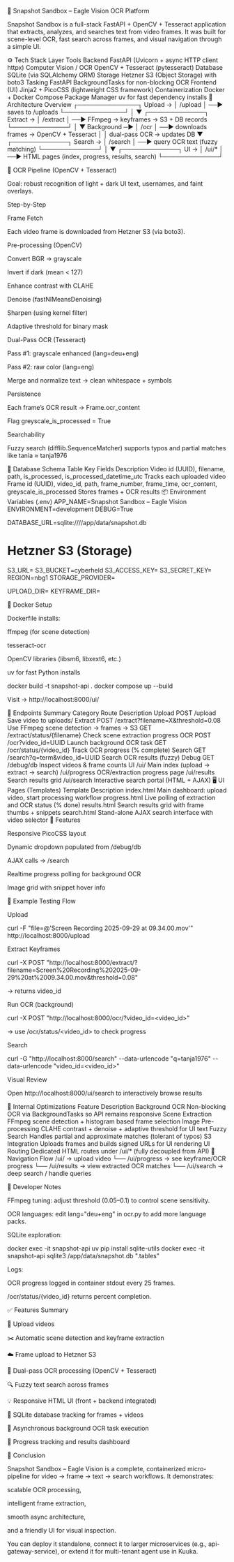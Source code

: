 🦅 Snapshot Sandbox – Eagle Vision OCR Platform

Snapshot Sandbox is a full-stack FastAPI + OpenCV + Tesseract application that extracts, analyzes, and searches text from video frames.
It was built for scene-level OCR, fast search across frames, and visual navigation through a simple UI.

⚙️ Tech Stack
Layer	Tools
Backend	FastAPI (Uvicorn + async HTTP client httpx)
Computer Vision / OCR	OpenCV + Tesseract (pytesseract)
Database	SQLite (via SQLAlchemy ORM)
Storage	Hetzner S3 (Object Storage) with boto3
Tasking	FastAPI BackgroundTasks for non-blocking OCR
Frontend (UI)	Jinja2 + PicoCSS (lightweight CSS framework)
Containerization	Docker + Docker Compose
Package Manager	uv for fast dependency installs
🧩 Architecture Overview
            ┌──────────────┐
 Upload →   │ /upload      │ ──► saves to /uploads
            └──────────────┘
                     │
                     ▼
             ┌─────────────┐
 Extract →   │ /extract    │ ──► FFmpeg → keyframes → S3 + DB records
             └─────────────┘
                     │
                     ▼
     Background ─►   │ /ocr       │ ──► downloads frames → OpenCV + Tesseract
                     │             │     dual-pass OCR → updates DB
                     ▼
             ┌─────────────┐
 Search →    │ /search     │ ──► query OCR text (fuzzy matching)
             └─────────────┘
                     │
                     ▼
             ┌─────────────┐
 UI →        │ /ui/*       │ ──► HTML pages (index, progress, results, search)
             └─────────────┘

🧠 OCR Pipeline (OpenCV + Tesseract)

Goal: robust recognition of light + dark UI text, usernames, and faint overlays.

Step-by-Step

Frame Fetch

Each video frame is downloaded from Hetzner S3 (via boto3).

Pre-processing (OpenCV)

Convert BGR → grayscale

Invert if dark (mean < 127)

Enhance contrast with CLAHE

Denoise (fastNlMeansDenoising)

Sharpen (using kernel filter)

Adaptive threshold for binary mask

Dual-Pass OCR (Tesseract)

Pass #1: grayscale enhanced (lang=deu+eng)

Pass #2: raw color (lang=eng)

Merge and normalize text → clean whitespace + symbols

Persistence

Each frame’s OCR result → Frame.ocr_content

Flag greyscale_is_processed = True

Searchability

Fuzzy search (difflib.SequenceMatcher) supports typos and partial matches like tania ≈ tanja1976

🧱 Database Schema
Table	Key Fields	Description
Video	id (UUID), filename, path, is_processed, is_processed_datetime_utc	Tracks each uploaded video
Frame	id (UUID), video_id, path, frame_number, frame_time, ocr_content, greyscale_is_processed	Stores frames + OCR results
📦 Environment Variables (.env)
APP_NAME=Snapshot Sandbox – Eagle Vision
ENVIRONMENT=development
DEBUG=True

DATABASE_URL=sqlite:////app/data/snapshot.db

# Hetzner S3 (Storage)
S3_URL=
S3_BUCKET=cyberheld
S3_ACCESS_KEY=
S3_SECRET_KEY=
REGION=nbg1
STORAGE_PROVIDER=

UPLOAD_DIR=
KEYFRAME_DIR=

🐳 Docker Setup

Dockerfile installs:

ffmpeg (for scene detection)

tesseract-ocr

OpenCV libraries (libsm6, libxext6, etc.)

uv for fast Python installs

docker build -t snapshot-api .
docker compose up --build


Visit → http://localhost:8000/ui/

🚀 Endpoints Summary
Category	Route	Description
Upload	POST /upload	Save video to uploads/
Extract	POST /extract?filename=X&threshold=0.08	Use FFmpeg scene detection → frames → S3
	GET /extract/status/{filename}	Check scene extraction progress
OCR	POST /ocr?video_id=UUID	Launch background OCR task
	GET /ocr/status/{video_id}	Track OCR progress (% complete)
Search	GET /search?q=term&video_id=UUID	Search OCR results (fuzzy)
Debug	GET /debug/db	Inspect videos & frame counts
UI	/ui/	Main index (upload → extract → search)
	/ui/progress	OCR/extraction progress page
	/ui/results	Search results grid
	/ui/search	Interactive search portal (HTML + AJAX)
🖥 UI Pages (Templates)
Template	Description
index.html	Main dashboard: upload video, start processing workflow
progress.html	Live polling of extraction and OCR status (% done)
results.html	Search results grid with frame thumbs + snippets
search.html	Stand-alone AJAX search interface with video selector
🎨 Features

Responsive PicoCSS layout

Dynamic dropdown populated from /debug/db

AJAX calls → /search

Realtime progress polling for background OCR

Image grid with snippet hover info

🧪 Example Testing Flow

Upload

curl -F "file=@'Screen Recording 2025-09-29 at 09.34.00.mov'" http://localhost:8000/upload


Extract Keyframes

curl -X POST "http://localhost:8000/extract/?filename=Screen%20Recording%202025-09-29%20at%2009.34.00.mov&threshold=0.08"


→ returns video_id

Run OCR (background)

curl -X POST "http://localhost:8000/ocr/?video_id=<video_id>"


→ use /ocr/status/<video_id> to check progress

Search

curl -G "http://localhost:8000/search" --data-urlencode "q=tanja1976" --data-urlencode "video_id=<video_id>"


Visual Review

Open http://localhost:8000/ui/search to interactively browse results

🧮 Internal Optimizations
Feature	Description
Background OCR	Non-blocking OCR via BackgroundTasks so API remains responsive
Scene Extraction	FFmpeg scene detection + histogram based frame selection
Image Pre-processing	CLAHE contrast + denoise + adaptive threshold for UI text
Fuzzy Search	Handles partial and approximate matches (tolerant of typos)
S3 Integration	Uploads frames and builds signed URLs for UI rendering
UI Routing	Dedicated HTML routes under /ui/* (fully decoupled from API)
🧭 Navigation Flow
/ui/                → upload video
└── /ui/progress    → see keyframe/OCR progress
    └── /ui/results → view extracted OCR matches
        └── /ui/search → deep search / handle queries

🧰 Developer Notes

FFmpeg tuning: adjust threshold (0.05–0.1) to control scene sensitivity.

OCR languages: edit lang="deu+eng" in ocr.py to add more language packs.

SQLite exploration:

docker exec -it snapshot-api uv pip install sqlite-utils
docker exec -it snapshot-api sqlite3 /app/data/snapshot.db ".tables"


Logs:

OCR progress logged in container stdout every 25 frames.

/ocr/status/{video_id} returns percent completion.

✅ Features Summary

🎥 Upload videos

✂️ Automatic scene detection and keyframe extraction

☁️ Frame upload to Hetzner S3

🧠 Dual-pass OCR processing (OpenCV + Tesseract)

🔍 Fuzzy text search across frames

💡 Responsive HTML UI (front + backend integrated)

🧱 SQLite database tracking for frames + videos

🚀 Asynchronous background OCR task execution

🔄 Progress tracking and results dashboard

🏁 Conclusion

Snapshot Sandbox – Eagle Vision is a complete, containerized micro-pipeline for video → frame → text → search workflows.
It demonstrates:

scalable OCR processing,

intelligent frame extraction,

smooth async architecture,

and a friendly UI for visual inspection.

You can deploy it standalone, connect it to larger microservices (e.g., api-gateway-service), or extend it for multi-tenant agent use in Kuuka.